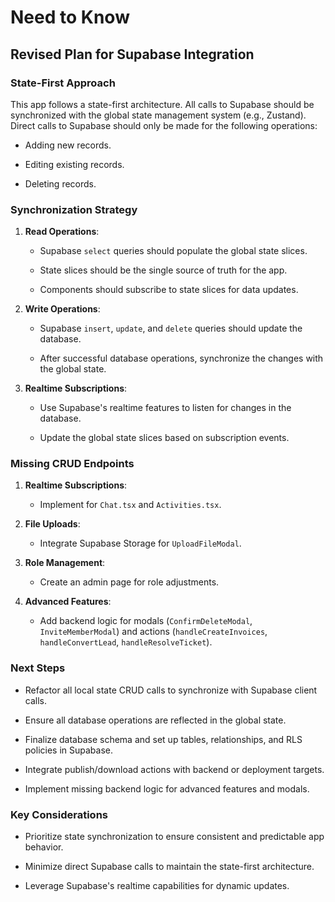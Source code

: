 # Need to Know

## Revised Plan for Supabase Integration

### State-First Approach

This app follows a state-first architecture. All calls to Supabase should be synchronized with the global state management system (e.g., Zustand). Direct calls to Supabase should only be made for the following operations:

- Adding new records.

- Editing existing records.

- Deleting records.

### Synchronization Strategy

1. **Read Operations**:

   - Supabase `select` queries should populate the global state slices.

   - State slices should be the single source of truth for the app.

   - Components should subscribe to state slices for data updates.

2. **Write Operations**:

   - Supabase `insert`, `update`, and `delete` queries should update the database.

   - After successful database operations, synchronize the changes with the global state.

3. **Realtime Subscriptions**:

   - Use Supabase's realtime features to listen for changes in the database.

   - Update the global state slices based on subscription events.

### Missing CRUD Endpoints

1. **Realtime Subscriptions**:

   - Implement for `Chat.tsx` and `Activities.tsx`.

2. **File Uploads**:

   - Integrate Supabase Storage for `UploadFileModal`.

3. **Role Management**:

   - Create an admin page for role adjustments.

4. **Advanced Features**:

   - Add backend logic for modals (`ConfirmDeleteModal`, `InviteMemberModal`) and actions (`handleCreateInvoices`, `handleConvertLead`, `handleResolveTicket`).

### Next Steps

- Refactor all local state CRUD calls to synchronize with Supabase client calls.

- Ensure all database operations are reflected in the global state.

- Finalize database schema and set up tables, relationships, and RLS policies in Supabase.

- Integrate publish/download actions with backend or deployment targets.

- Implement missing backend logic for advanced features and modals.

### Key Considerations

- Prioritize state synchronization to ensure consistent and predictable app behavior.

- Minimize direct Supabase calls to maintain the state-first architecture.

- Leverage Supabase's realtime capabilities for dynamic updates.
